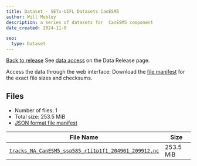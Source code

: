 ```yaml
---
title: Dataset - SETx-UIFL Datasets CanESM5
author: Will Mobley
description: a series of datasets for  CanESM5 component
date_created: 2024-11-8

seo:
  type: Dataset
---
```


[Back to release](./index.html#datasets)
See [data access](./index.html#data-access) on the Data Release page.

Access the data through the  web interface: 
Download the [file manifest](https://web.corral.tacc.utexas.edu//datasets//CanESM5/manifest.json) for the exact file sizes and checksums.

## Files

- Number of files: 1
- Total size: 253.5 MiB
- [JSON format file manifest](https://web.corral.tacc.utexas.edu//datasets//CanESM5/manifest.json)

|                                                                                                    File Name                                                                                                    |   Size    |
| --------------------------------------------------------------------------------------------------------------------------------------------------------------------------------------------------------------- | --------- |
| [`tracks_NA_CanESM5_ssp585_r1i1p1f1_204901_209912.nc`](https://web.corral.tacc.utexas.edu/setxuifl/tropical_cyclones/downscaled_cmip6_tracks/ssp585/CanESM5/tracks_NA_CanESM5_ssp585_r1i1p1f1_204901_209912.nc) | 253.5 MiB |
